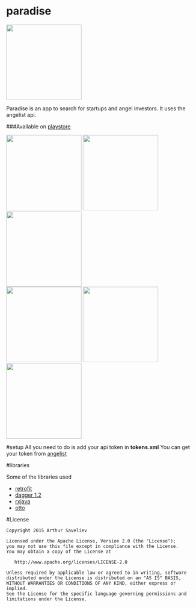 # paradise

<img src="https://i.imgur.com/CSzXLeL.png" width="200">


Paradise is an app to search for startups and angel investors. It uses the angelist api.


###Available on [playstore](https://play.google.com/store/apps/details?id=io.c0nnector.github.paradise&hl=en)

<img src="https://lh3.googleusercontent.com/RSCRKNDNNWuWLnNA_hfzZzQwuMR4DLqD3i7j3_Jpz-k7VFHo6ZK45AGQLKTOObcHVw=h900" width="200">
<img src="https://lh3.googleusercontent.com/kx85kuWBmxCL00lJ--IT6peEDGdBmbmqcvVWulpXYRolpDY2gjkfUYjrNu3_lm2BVw=h900" width="200">
<img src="https://lh3.googleusercontent.com/ZjpDsAWvNde6k2-n9o4Im7FKW5C8Ccg6Ak4AZeobA5EuLu-z9ObKrw0DRczSl3dpCcQ=h900" width="200"></br>
<img src="https://lh3.googleusercontent.com/c0qzBdq8xUuyImuw9g750UPhqVH8H2X7IawHa-YrzGaeJLFm7Gij41He60WOQJDb-QI_=h900" width="200">
<img src="https://lh3.googleusercontent.com/3vtwsPNBCy0AFYOmAW5PsPVzq1tKX8axkk3o2PgukIKqR4dp4RCJKHmXZscJGnp83w=h900" width="200">
<img src="https://lh3.googleusercontent.com/6dL6wQoFQrkjTKxxGGibQ7GpiF0N7K9Sh5uyB9_tUZMD63Uzv1cPv2KsQQLWE-kAmpI=h900" width="200">

#setup
All you need to do is add your api token in **tokens.xml** You can get your token from [angelist](https://angel.co/api/oauth/clients)

#libraries

Some of the libraries used
- [retrofit](http://square.github.io/retrofit/)
- [dagger 1.2](http://square.github.io/dagger/)
- [rxjava](https://github.com/ReactiveX/RxAndroid)
- [otto](http://square.github.io/otto/)


#License

```
Copyright 2015 Arthur Saveliev

Licensed under the Apache License, Version 2.0 (the "License");
you may not use this file except in compliance with the License.
You may obtain a copy of the License at

   http://www.apache.org/licenses/LICENSE-2.0

Unless required by applicable law or agreed to in writing, software
distributed under the License is distributed on an "AS IS" BASIS,
WITHOUT WARRANTIES OR CONDITIONS OF ANY KIND, either express or implied.
See the License for the specific language governing permissions and
limitations under the License.
```
